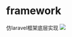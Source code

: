 # framework

仿laravel框架底层实现
![](![](https://oss.wjcms.net/blog/20200601061921.png?x-c-oss-press=xpsdaklgvnakjvcbnajkhbf)
)
